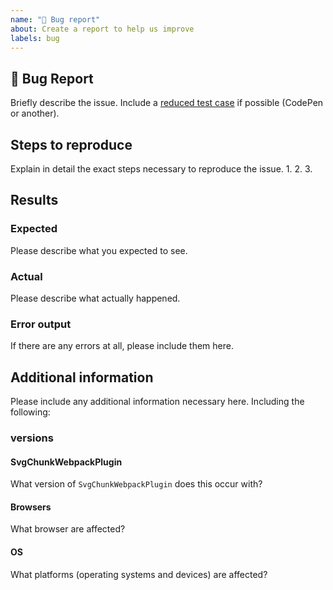 ```yaml
---
name: "🐛 Bug report"
about: Create a report to help us improve
labels: bug
---
```


## 🐛 Bug Report

Briefly describe the issue.
Include a [reduced test case](https://css-tricks.com/reduced-test-cases/) if possible (CodePen or another).

## Steps to reproduce

Explain in detail the exact steps necessary to reproduce the issue. 1. 2. 3.

## Results

### Expected

Please describe what you expected to see.

### Actual

Please describe what actually happened.

### Error output

If there are any errors at all, please include them here.

## Additional information

Please include any additional information necessary here. Including the following:

### versions

#### SvgChunkWebpackPlugin

What version of `SvgChunkWebpackPlugin` does this occur with?

#### Browsers

What browser are affected?

#### OS

What platforms (operating systems and devices) are affected?
